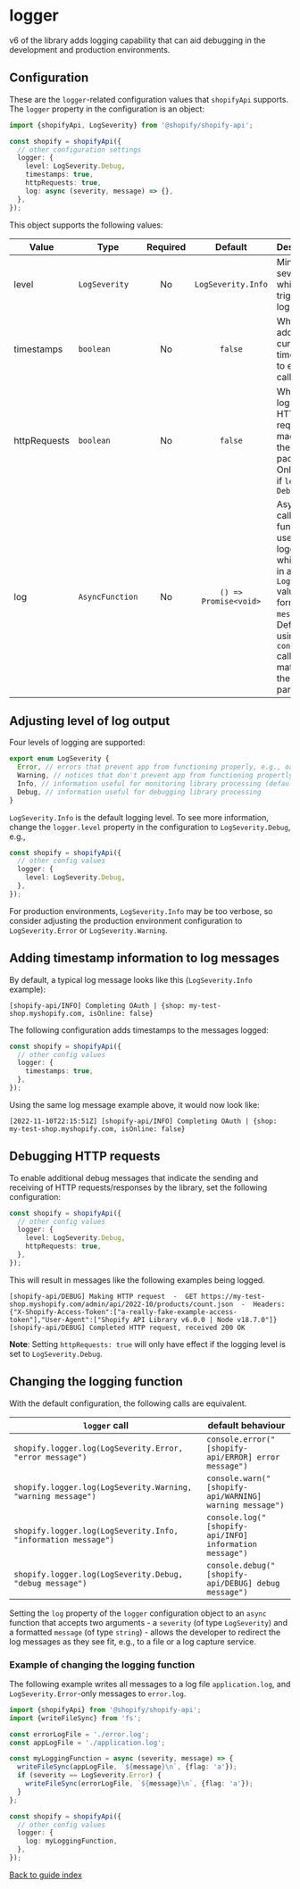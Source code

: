 # logger

v6 of the library adds logging capability that can aid debugging in the development and production environments.

## Configuration

These are the `logger`-related configuration values that `shopifyApi` supports. The `logger` property in the configuration is an object:

```ts
import {shopifyApi, LogSeverity} from '@shopify/shopify-api';

const shopify = shopifyApi({
  // other configuration settings
  logger: {
    level: LogSeverity.Debug,
    timestamps: true,
    httpRequests: true,
    log: async (severity, message) => {},
  },
});
```

This object supports the following values:

| Value        | Type            | Required |        Default        | Description                                                                                                                                                                 |
| ------------ | --------------- | :------: | :-------------------: | --------------------------------------------------------------------------------------------------------------------------------------------------------------------------- |
| level        | `LogSeverity`   |    No    |  `LogSeverity.Info`   | Minimum severity for which to trigger the log function                                                                                                                      |
| timestamps   | `boolean`       |    No    |        `false`        | Whether to add the current timestamp to every log call                                                                                                                      |
| httpRequests | `boolean`       |    No    |        `false`        | Whether to log **ALL** HTTP requests made by the package. Only works if `level` is `Debug`                                                                                  |
| log          | `AsyncFunction` |    No    | `() => Promise<void>` | Async callback function used for logging, which takes in a `LogSeverity` value and a formatted `message`. Defaults to using `console` calls matching the severity parameter |

## Adjusting level of log output

Four levels of logging are supported:

```ts
export enum LogSeverity {
  Error, // errors that prevent app from functioning properly, e.g., oauth errors
  Warning, // notices that don't prevent app from functioning propertly, e.g., deprecation notices
  Info, // information useful for monitoring library processing (default)
  Debug, // information useful for debugging library processing
}
```

`LogSeverity.Info` is the default logging level. To see more information, change the `logger.level` property in the configuration to `LogSeverity.Debug`, e.g.,

```ts
const shopify = shopifyApi({
  // other config values
  logger: {
    level: LogSeverity.Debug,
  },
});
```

For production environments, `LogSeverity.Info` may be too verbose, so consider adjusting the production environment configuration to `LogSeverity.Error` or `LogSeverity.Warning`.

## Adding timestamp information to log messages

By default, a typical log message looks like this (`LogSeverity.Info` example):

```text
[shopify-api/INFO] Completing OAuth | {shop: my-test-shop.myshopify.com, isOnline: false}
```

The following configuration adds timestamps to the messages logged:

```ts
const shopify = shopifyApi({
  // other config values
  logger: {
    timestamps: true,
  },
});
```

Using the same log message example above, it would now look like:

```text
[2022-11-10T22:15:51Z] [shopify-api/INFO] Completing OAuth | {shop: my-test-shop.myshopify.com, isOnline: false}
```

## Debugging HTTP requests

To enable additional debug messages that indicate the sending and receiving of HTTP requests/responses by the library, set the following configuration:

```ts
const shopify = shopifyApi({
  // other config values
  logger: {
    level: LogSeverity.Debug,
    httpRequests: true,
  },
});
```

This will result in messages like the following examples being logged.

```text
[shopify-api/DEBUG] Making HTTP request  -  GET https://my-test-shop.myshopify.com/admin/api/2022-10/products/count.json  -  Headers: {"X-Shopify-Access-Token":["a-really-fake-example-access-token"],"User-Agent":["Shopify API Library v6.0.0 | Node v18.7.0"]}
[shopify-api/DEBUG] Completed HTTP request, received 200 OK
```

**Note**: Setting `httpRequests: true` will only have effect if the logging level is set to `LogSeverity.Debug`.

## Changing the logging function

With the default configuration, the following calls are equivalent.

| `logger` call                                                 | default behaviour                                       |
| ------------------------------------------------------------- | ------------------------------------------------------- |
| `shopify.logger.log(LogSeverity.Error, "error message")`      | `console.error("[shopify-api/ERROR] error message")`    |
| `shopify.logger.log(LogSeverity.Warning, "warning message")`  | `console.warn("[shopify-api/WARNING] warning message")` |
| `shopify.logger.log(LogSeverity.Info, "information message")` | `console.log("[shopify-api/INFO] information message")` |
| `shopify.logger.log(LogSeverity.Debug, "debug message")`      | `console.debug("[shopify-api/DEBUG] debug message")`    |

Setting the `log` property of the `logger` configuration object to an `async` function that accepts two arguments - a `severity` (of type `LogSeverity`) and a formatted `message` (of type `string`) - allows the developer to redirect the log messages as they see fit, e.g., to a file or a log capture service.

### Example of changing the logging function

The following example writes all messages to a log file `application.log`, and `LogSeverity.Error`-only messages to `error.log`.

```ts
import {shopifyApi} from '@shopify/shopify-api';
import {writeFileSync} from 'fs';

const errorLogFile = './error.log';
const appLogFile = './application.log';

const myLoggingFunction = async (severity, message) => {
  writeFileSync(appLogFile, `${message}\n`, {flag: 'a'});
  if (severity == LogSeverity.Error) {
    writeFileSync(errorLogFile, `${message}\n`, {flag: 'a'});
  }
};

const shopify = shopifyApi({
  // other config values
  logger: {
    log: myLoggingFunction,
  },
});
```

[Back to guide index](../../README.md#features)
